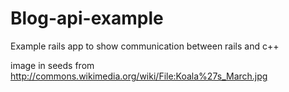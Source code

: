 Blog-api-example
================

Example rails app to show communication between rails and c++

image in seeds from http://commons.wikimedia.org/wiki/File:Koala%27s_March.jpg
